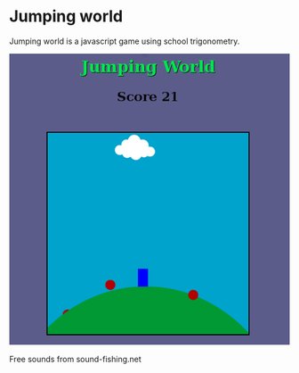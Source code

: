# Jumping world

Jumping world is a javascript game using school trigonometry.

![Jumping world screenshot](screen.png)

Free sounds from sound-fishing.net
